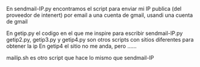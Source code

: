 En sendmail-IP.py encontramos el script para enviar mi IP publica 
(del proveedor de intenert) por email a una cuenta de gmail, usandi una cuenta de gmail

En getip.py el codigo en el que me inspire para escribir sendmail-IP.py
getip2.py, getip3.py y getip4.py son otros scripts con sitios diferentes para obtener la ip
En getip4 el sitio no me anda, pero ......

mailip.sh es otro script que hace lo mismo que sendmail-IP 
